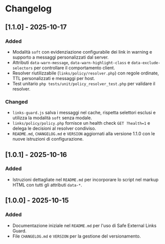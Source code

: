 # Changelog

## [1.1.0] - 2025-10-17
### Added
- Modalità `soft` con evidenziazione configurabile dei link in warning e supporto a messaggi personalizzati dal server.
- Attributi `data-warn-message`, `data-warn-highlight-class` e `data-exclude-selectors` per controllare il comportamento client.
- Resolver riutilizzabile (`links/policy/resolver.php`) con regole ordinate, TTL personalizzati e messaggi per host.
- Test unitario `php tests/unit/policy_resolver_test.php` per validare il resolver.

### Changed
- `links-guard.js` salva i messaggi nel cache, rispetta selettori esclusi e utilizza la modalità `soft` senza modale.
- `links/policy/policy.php` fornisce un health check `GET ?health=1` e delega le decisioni al resolver condiviso.
- `README.md`, `CHANGELOG.md` e `VERSION` aggiornati alla versione 1.1.0 con le nuove istruzioni di configurazione.

## [1.0.1] - 2025-10-16
### Added
- Istruzioni dettagliate nel `README.md` per incorporare lo script nel markup HTML con tutti gli attributi `data-*`.

## [1.0.0] - 2025-10-15
### Added
- Documentazione iniziale nel `README.md` per l'uso di Safe External Links Guard.
- File `CHANGELOG.md` e `VERSION` per la gestione del versionamento.
